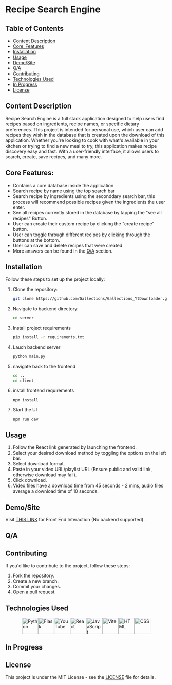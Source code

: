 # Recipe Search Engine

## Table of Contents
- [Content Description](#content-description)
- [Core_Features](#core-features)
- [Installation](#installation)
- [Usage](#usage)
- [Demo/Site](#demosite)
- [Q/A](#q/a)
- [Contributing](#contributing)
- [Technologies Used](#technologies-used)
- [In Progress](#in-progress)
- [License](#license)

## Content Description
Recipe Search Engine is a full stack application designed to help users find recipes based on ingredients, recipe names, or specific dietary preferences. This project is intended for personal use, which user can add recipes they wish in the database that is created upon the download of this application. Whether you're looking to cook with what's available in your kitchen or trying to find a new meal to try, this application makes recipe discovery easy and fast. With a user-friendly interface, it allows users to search, create, save recipes, and many more.

## Core Features:
- Contains a core database inside the application
- Search recipe by name using the top search bar
- Search recipe by ingredients using the seconddary search bar, this process will recommend possible recipes given the ingredients the user enter.
- See all recipes currently stored in the database by tapping the "see all recipes" Button.
- User can create their custom recipe by clicking the "create recipe" button.
- User can toggle through different recipes by clicking through the buttons at the bottom.
- User can save and delete recipes that were created.
- More answers can be found in the [Q/A](#Q/A) section.

## Installation
Follow these steps to set up the project locally:

1. Clone the repository:
   ```bash
   git clone https://github.com/Gallections/Gallections_YtDownloader.git
   
2. Navigate to backend directory:
   ```bash
   cd server
   
3. Install project requirements
   ```bash
   pip install -r requirements.txt
   
4. Lauch backend server
   ```bash
   python main.py

5. navigate back to the frontend
   ```bash
   cd ..
   cd client

6. install frontend requirements
   ```bash
   npm install
   
7. Start the UI
   ```bash
   npm run dev
   

## Usage
1. Follow the React link generated by launching the frontend.
2. Select your desired download method by toggling the options on the left bar.
3. Select download format.
4. Paste in your video URL/playlist URL (Ensure public and valid link, otherwise download may fail).
5. Click download.
6. Video files have a download time from 45 seconds - 2 mins, audio files average a download time of 10 seconds.

## Demo/Site
Visit [THIS LINK](https://gallections.github.io/Gallections_YtDownloader/) for Front End Interaction (No backend supported).

## Q/A

## Contributing
If you'd like to contribute to the project, follow these steps:
1. Fork the repository.
2. Create a new branch.
3. Commit your changes.
4. Open a pull request.

## Technologies Used
<p style="display: flex; justify-content: center; align-items: center; gap:"20px">
  <img src="https://cdn-icons-png.flaticon.com/512/5968/5968350.png" alt="Python" width="50" height="50">
  <img src="https://encrypted-tbn0.gstatic.com/images?q=tbn:ANd9GcTmD38KsMgEwahtWc_Nfs5ZVktP9dBc36MUZA&s" alt="Flask" width="50" height="50">
  <img src="https://cdn3.iconfinder.com/data/icons/social-network-30/512/social-06-512.png" alt="YouTube" width="50" height="50">
  <img src="https://upload.wikimedia.org/wikipedia/commons/thumb/a/a7/React-icon.svg/1200px-React-icon.svg.png" alt="React" width="50" height="50">
  <img src="https://upload.wikimedia.org/wikipedia/commons/thumb/6/6a/JavaScript-logo.png/768px-JavaScript-logo.png" alt = "JavaScript" width = "50" height= "50">
  <img src= "https://upload.wikimedia.org/wikipedia/commons/f/f1/Vitejs-logo.svg" alt = "Vite" width ="50" height = "50">
  <img src= "https://e7.pngegg.com/pngimages/410/100/png-clipart-web-development-html-responsive-web-design-logo-javascript-html-angle-web-design-thumbnail.png" alt = "HTML" width ="50" height = "50">
  <img src= "https://upload.wikimedia.org/wikipedia/commons/d/d5/CSS3_logo_and_wordmark.svg" alt = "CSS" width ="50" height = "50">
</p>

## In Progress

## License
This project is under the MIT License - see the [LICENSE](https://opensource.org/license/MIT) file for details.
